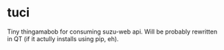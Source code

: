 tuci
====

Tiny thingamabob for consuming suzu-web api. Will be probably rewritten in QT (if it actully installs using pip, eh).